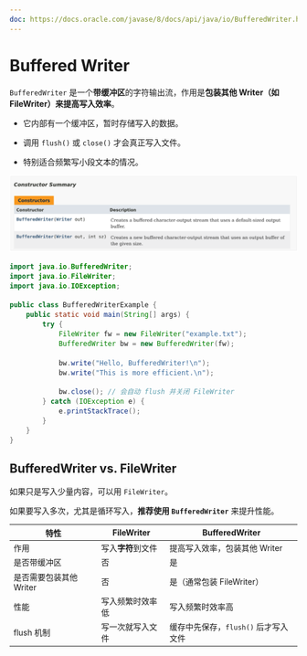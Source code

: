```yaml
---
doc: https://docs.oracle.com/javase/8/docs/api/java/io/BufferedWriter.html
---
```


# Buffered Writer

`BufferedWriter` 是一个**带缓冲区**的字符输出流，作用是**包装其他 Writer（如 FileWriter）来提高写入效率**。

- 它内部有一个缓冲区，暂时存储写入的数据。
    
- 调用 `flush()` 或 `close()` 才会真正写入文件。
    
- 特别适合频繁写小段文本的情况。

![](assets/Pasted%20image%2020250527150932.png)

```java
import java.io.BufferedWriter;
import java.io.FileWriter;
import java.io.IOException;

public class BufferedWriterExample {
    public static void main(String[] args) {
        try {
            FileWriter fw = new FileWriter("example.txt");
            BufferedWriter bw = new BufferedWriter(fw);

            bw.write("Hello, BufferedWriter!\n");
            bw.write("This is more efficient.\n");

            bw.close(); // 会自动 flush 并关闭 FileWriter
        } catch (IOException e) {
            e.printStackTrace();
        }
    }
}
```

## BufferedWriter vs. FileWriter

如果只是写入少量内容，可以用 `FileWriter`。  

如果要写入多次，尤其是循环写入，**推荐使用 `BufferedWriter`** 来提升性能。

| 特性              | FileWriter  | BufferedWriter          |
| --------------- | ----------- | ----------------------- |
| 作用              | 写入**字符**到文件 | 提高写入效率，包装其他 Writer      |
| 是否带缓冲区          | 否           | 是                       |
| 是否需要包装其他 Writer | 否           | 是（通常包装 FileWriter）      |
| 性能              | 写入频繁时效率低    | 写入频繁时效率高                |
| flush 机制        | 写一次就写入文件    | 缓存中先保存，`flush()` 后才写入文件 |